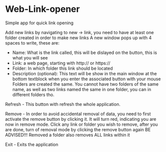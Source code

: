 # Web-Link-opener
Simple app for quick link opening

Add new links by navigating to new -> link, you need to have at least one folder created in order to make new links
A new window pops up with 4 spaces to write, these are:
  - Name: What is the link called, this will be dislayed on the button, this is what you will see
  - Link: a web page, starting with http:// or https://
  - Folder: In which folder this link should be located
  - Description (optional): This text will be show in the main window at the bottom textblock when you enter the associated button with your mouse
Folders are created the same.
You cannot have two folders of the same name, as well as two links named the same in one folder, you can in different folders tho.

Refresh - This button with refresh the whole application.

Remove - In order to avoid accidental removal of data, you need to first activate the remove button by clicking it. It will turn red, indicating
you are now in remove mode. Click any link or folder you wish to remove, after you are done, turn of removal mode by clicking the remove button again
BE ADVISED!!! Removed a folder also removes ALL links within it

Exit - Exits the application
